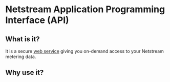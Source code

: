﻿# Netstream Application Programming Interface (API)

## What is it?

It is a secure [web service](https://www.techopedia.com/definition/25301/web-service) giving you on-demand access to your Netstream metering data.

## Why use it?


